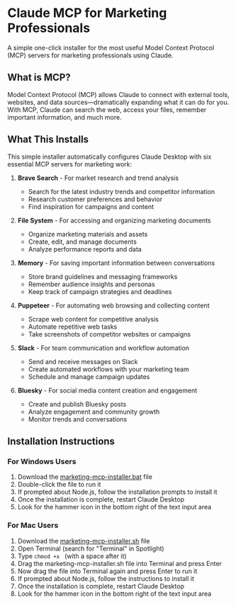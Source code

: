 # Claude MCP for Marketing Professionals

A simple one-click installer for the most useful Model Context Protocol (MCP) servers for marketing professionals using Claude.

## What is MCP?

Model Context Protocol (MCP) allows Claude to connect with external tools, websites, and data sources—dramatically expanding what it can do for you. With MCP, Claude can search the web, access your files, remember important information, and much more.

## What This Installs

This simple installer automatically configures Claude Desktop with six essential MCP servers for marketing work:

1. **Brave Search** - For market research and trend analysis
   - Search for the latest industry trends and competitor information
   - Research customer preferences and behavior
   - Find inspiration for campaigns and content

2. **File System** - For accessing and organizing marketing documents
   - Organize marketing materials and assets
   - Create, edit, and manage documents
   - Analyze performance reports and data

3. **Memory** - For saving important information between conversations
   - Store brand guidelines and messaging frameworks
   - Remember audience insights and personas
   - Keep track of campaign strategies and deadlines

4. **Puppeteer** - For automating web browsing and collecting content
   - Scrape web content for competitive analysis
   - Automate repetitive web tasks
   - Take screenshots of competitor websites or campaigns

5. **Slack** - For team communication and workflow automation
   - Send and receive messages on Slack
   - Create automated workflows with your marketing team
   - Schedule and manage campaign updates

6. **Bluesky** - For social media content creation and engagement
   - Create and publish Bluesky posts
   - Analyze engagement and community growth
   - Monitor trends and conversations

## Installation Instructions

### For Windows Users

1. Download the [marketing-mcp-installer.bat](marketing-mcp-installer.bat) file
2. Double-click the file to run it
3. If prompted about Node.js, follow the installation prompts to install it
4. Once the installation is complete, restart Claude Desktop
5. Look for the hammer icon in the bottom right of the text input area

### For Mac Users

1. Download the [marketing-mcp-installer.sh](marketing-mcp-installer.sh) file
2. Open Terminal (search for "Terminal" in Spotlight)
3. Type `chmod +x ` (with a space after it)
4. Drag the marketing-mcp-installer.sh file into Terminal and press Enter
5. Now drag the file into Terminal again and press Enter to run it
6. If prompted about Node.js, follow the instructions to install it
7. Once the installation is complete, restart Claude Desktop
8. Look for the hammer icon in the bottom right of the text input area